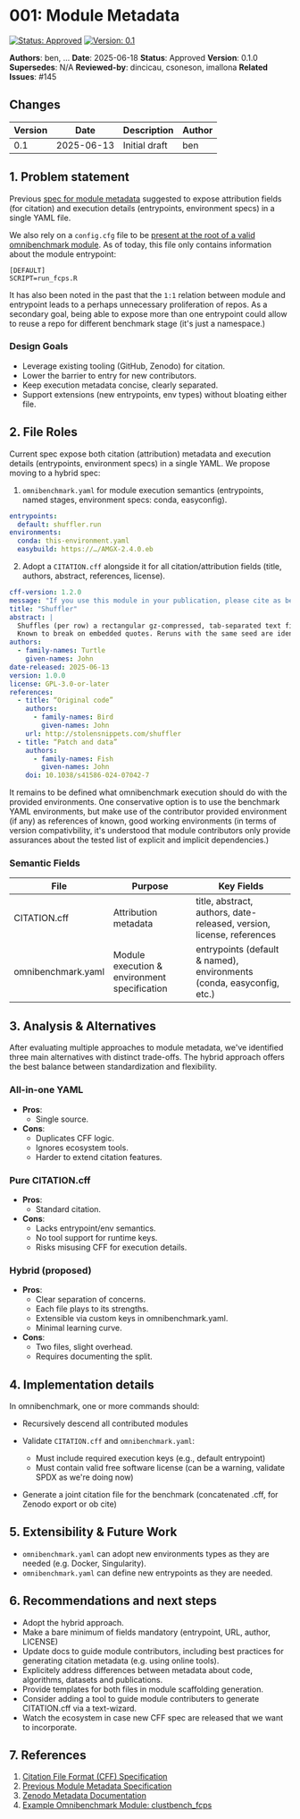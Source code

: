 # 001: Module Metadata

[![Status: Approved](https://img.shields.io/badge/Status-Approved-green.svg)](https://github.com/omnibenchmark/docs/design)
[![Version: 0.1](https://img.shields.io/badge/Version-0.1-blue.svg)](https://github.com/omnibenchmark/docs/design)

**Authors**: ben, ...
**Date**: 2025-06-18
**Status**: Approved
**Version**: 0.1.0
**Supersedes**: N/A
**Reviewed-by**: dincicau, csoneson, imallona
**Related Issues**: #145

## Changes

| Version | Date | Description | Author |
|---------|------|-------------|--------|
| 0.1 | 2025-06-13 | Initial draft | ben |


## 1. Problem statement

Previous [spec for module metadata](https://github.com/omnibenchmark/internal_docs/blob/master/architecture/method_contributor_design.md) suggested to expose attribution fields (for citation) and execution details (entrypoints, environment specs) in a single YAML file.

We also rely on a `config.cfg` file to be [present at the root of a valid omnibenchmark module](https://github.com/imallona/clustbench_fcps/blob/main/config.cfg). As of today, this file only contains information about the module entrypoint:

```
[DEFAULT]
SCRIPT=run_fcps.R
```

It has also been noted in the past that the `1:1` relation between module and entrypoint leads to a perhaps unnecessary proliferation of repos. As a secondary goal, being able to expose more than one entrypoint could allow to reuse a repo for different benchmark stage (it's just a namespace.)


### Design Goals

- Leverage existing tooling (GitHub, Zenodo) for citation.
- Lower the barrier to entry for new contributors.
- Keep execution metadata concise, clearly separated.
- Support extensions (new entrypoints, env types) without bloating either file.

## 2. File Roles

Current spec expose both citation (attribution) metadata and execution details (entrypoints, environment specs) in a single YAML. We propose moving to a hybrid spec:

1. `omnibenchmark.yaml` for module execution semantics (entrypoints, named stages, environment specs: conda, easyconfig).

```YAML
entrypoints:
  default: shuffler.run
environments:
  conda: this-environment.yaml
  easybuild: https://…/AMGX-2.4.0.eb
```

2. Adopt a `CITATION.cff` alongside it for all citation/attribution fields (title, authors, abstract, references, license).

```YAML
cff-version: 1.2.0
message: "If you use this module in your publication, please cite as below."
title: "Shuffler"
abstract: |
  Shuffles (per row) a rectangular gz-compressed, tab-separated text file.
  Known to break on embedded quotes. Reruns with the same seed are identical.
authors:
  - family-names: Turtle
    given-names: John
date-released: 2025-06-13
version: 1.0.0
license: GPL-3.0-or-later
references:
  - title: “Original code”
    authors:
      - family-names: Bird
        given-names: John
    url: http://stolensnippets.com/shuffler
  - title: “Patch and data”
    authors:
      - family-names: Fish
        given-names: John
    doi: 10.1038/s41586-024-07042-7
```


It remains to be defined what omnibenchmark execution should do with the provided environments. One conservative option is to use the benchmark YAML environments, but make use of the contributor provided environment (if any) as references of known, good working environments (in terms of version compativbility, it's understood that module contributors only provide assurances about the tested list of explicit and implicit dependencies.)

### Semantic Fields

| File | Purpose | Key Fields |
|------|---------|------------|
| CITATION.cff | Attribution metadata | title, abstract, authors, date-released, version, license, references |
| omnibenchmark.yaml | Module execution & environment specification | entrypoints (default & named), environments (conda, easyconfig, etc.) |

## 3. Analysis & Alternatives

After evaluating multiple approaches to module metadata, we've identified three main alternatives with distinct trade-offs. The hybrid approach offers the best balance between standardization and flexibility.

### All-in-one YAML
- **Pros**:
  - Single source.
- **Cons**:
  - Duplicates CFF logic.
  - Ignores ecosystem tools.
  - Harder to extend citation features.

### Pure CITATION.cff
- **Pros**:
  - Standard citation.
- **Cons**:
  - Lacks entrypoint/env semantics.
  - No tool support for runtime keys.
  - Risks misusing CFF for execution details.

### Hybrid (proposed)
- **Pros**:
  - Clear separation of concerns.
  - Each file plays to its strengths.
  - Extensible via custom keys in omnibenchmark.yaml.
  - Minimal learning curve.
- **Cons**:
  - Two files, slight overhead.
  - Requires documenting the split.

## 4. Implementation details

In omnibenchmark, one or more commands should:

- Recursively descend all contributed modules
- Validate `CITATION.cff` and `omnibenchmark.yaml`:

    - Must include required execution keys (e.g., default entrypoint)
    - Must contain valid free software license (can be a warning, validate SPDX as we're doing now)
- Generate a joint citation file for the benchmark (concatenated .cff, for Zenodo export or ob cite)

## 5. Extensibility & Future Work

- `omnibenchmark.yaml` can adopt new environments types as they are needed (e.g. Docker, Singularity).
- `omnibenchmark.yaml` can define new entrypoints as they are needed.


## 6. Recommendations and next steps

- Adopt the hybrid approach.
- Make a bare minimum of fields mandatory (entrypoint, URL, author, LICENSE)
- Update docs to guide module contributors, including best practices for generating citation metadata (e.g. using online tools).
- Explicitely address differences between metadata about code, algorithms, datasets and publications.
- Provide templates for both files in module scaffolding generation.
- Consider adding a tool to guide module contributers to generate CITATION.cff via a text-wizard.
- Watch the ecosystem in case new CFF spec are released that we want to incorporate.

## 7. References

1. [Citation File Format (CFF) Specification](https://github.com/citation-file-format/citation-file-format)
2. [Previous Module Metadata Specification](https://github.com/omnibenchmark/internal_docs/blob/master/architecture/method_contributor_design.md)
3. [Zenodo Metadata Documentation](https://developers.zenodo.org/#representation)
4. [Example Omnibenchmark Module: clustbench_fcps](https://github.com/imallona/clustbench_fcps)
